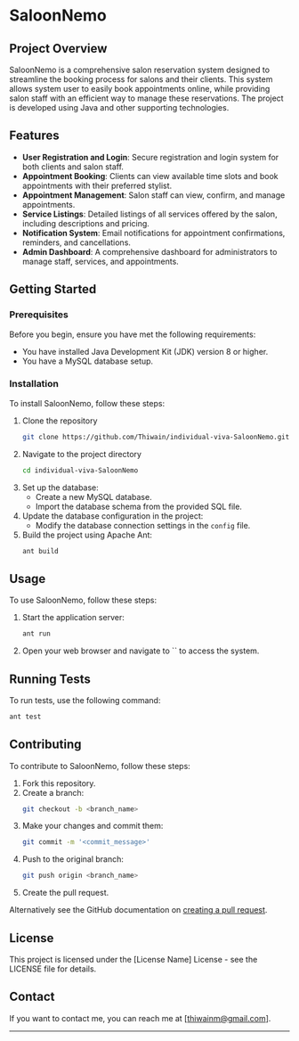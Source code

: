 
# SaloonNemo

## Project Overview
SaloonNemo is a comprehensive salon reservation system designed to streamline the booking process for salons and their clients. This system allows system user to easily book appointments online, while providing salon staff with an efficient way to manage these reservations. The project is developed using Java and other supporting technologies.

## Features
- **User Registration and Login**: Secure registration and login system for both clients and salon staff.
- **Appointment Booking**: Clients can view available time slots and book appointments with their preferred stylist.
- **Appointment Management**: Salon staff can view, confirm, and manage appointments.
- **Service Listings**: Detailed listings of all services offered by the salon, including descriptions and pricing.
- **Notification System**: Email notifications for appointment confirmations, reminders, and cancellations.
- **Admin Dashboard**: A comprehensive dashboard for administrators to manage staff, services, and appointments.

## Getting Started
### Prerequisites
Before you begin, ensure you have met the following requirements:
- You have installed Java Development Kit (JDK) version 8 or higher.
- You have a MySQL database setup.

### Installation
To install SaloonNemo, follow these steps:
1. Clone the repository
    ```bash
    git clone https://github.com/Thiwain/individual-viva-SaloonNemo.git
    ```
2. Navigate to the project directory
    ```bash
    cd individual-viva-SaloonNemo
    ```
3. Set up the database:
    - Create a new MySQL database.
    - Import the database schema from the provided SQL file.
4. Update the database configuration in the project:
    - Modify the database connection settings in the `config` file.
5. Build the project using Apache Ant:
    ```bash
    ant build
    ```

## Usage
To use SaloonNemo, follow these steps:
1. Start the application server:
    ```bash
    ant run
    ```
2. Open your web browser and navigate to `` to access the system.

## Running Tests
To run tests, use the following command:
```bash
ant test
```

## Contributing
To contribute to SaloonNemo, follow these steps:
1. Fork this repository.
2. Create a branch: 
    ```bash
    git checkout -b <branch_name>
    ```
3. Make your changes and commit them: 
    ```bash
    git commit -m '<commit_message>'
    ```
4. Push to the original branch: 
    ```bash
    git push origin <branch_name>
    ```
5. Create the pull request.

Alternatively see the GitHub documentation on [creating a pull request](https://help.github.com/articles/creating-a-pull-request/).

## License
This project is licensed under the [License Name] License - see the LICENSE file for details.

## Contact
If you want to contact me, you can reach me at [thiwainm@gmail.com].

---
